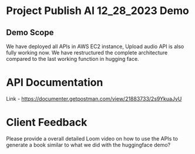 # Project Publish AI 12_28_2023 Demo

## Demo Scope
We have deployed all APIs in AWS EC2 instance, Upload audio API is also fully working now. We have restructured the complete architecture compared to the last working function in hugging face.

# API Documentation
Link - https://documenter.getpostman.com/view/21883733/2s9YkuaJyU

# Client Feedback
Please provide a overall detailed Loom video on how to use the APIs to generate a book similar to what we did with the huggingface demo?


